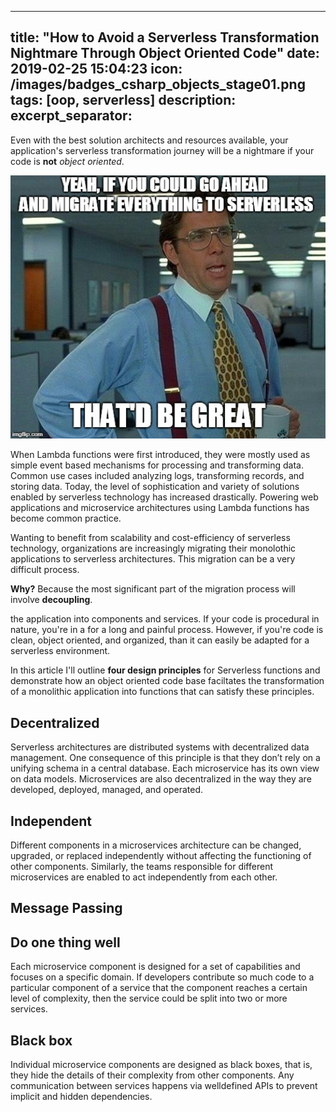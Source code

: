
---
title:  "How to Avoid a Serverless Transformation Nightmare Through Object Oriented Code"
date:   2019-02-25 15:04:23
icon: /images/badges_csharp_objects_stage01.png
tags: [oop, serverless]
description: 
excerpt_separator: 
---
Even with the best solution architects and resources available, your application's serverless transformation journey will be a nightmare if your code is **not** *object oriented*.
<!--more-->

![serverless_meme](/images/2u3jzm.jpg)

When Lambda functions were first introduced, they were mostly used as simple event based mechanisms for processing and transforming data. Common use cases included analyzing logs, transforming records, and storing data. Today, the level of sophistication and variety of solutions enabled by serverless technology has increased drastically. Powering web applications and microservice architectures using Lambda functions has become common practice.

Wanting to benefit from scalability and cost-efficiency of serverless technology, organizations are increasingly migrating their monolothic applications to serverless architectures. This migration can be a very difficult process.

**Why?** Because the most significant part of the migration process will involve **decoupling**.

the application into components and services. If your code is procedural in nature, you're in a for a long and painful process. However, if you're code is clean, object oriented, and organized, than it can easily be adapted for a serverless environment.

In this article I'll outline **four design principles** for Serverless functions and demonstrate how an object oriented code base faciltates the transformation of a monolithic application into functions that can satisfy these principles.

## Decentralized

Serverless architectures are distributed systems with decentralized data management. One consequence of this principle is that they don’t rely on a unifying schema in a central database. Each microservice has its own view on data models. Microservices are also decentralized in the way they are developed, deployed, managed, and operated. 


## Independent 

Different components in a microservices architecture can be changed, upgraded, or replaced independently without affecting the functioning of other components. Similarly, the teams responsible for different microservices are enabled to act independently from each
other. 


## Message Passing
 
 
## Do one thing well
Each microservice component is designed for a set of capabilities and focuses on a specific domain. If developers contribute so much code to a particular component of a service that the component reaches a certain level of complexity, then the service could be split into two or more services.

## Black box

Individual microservice components are designed as black boxes, that is, they hide the details of their complexity from other components. Any communication between services happens via welldefined APIs to prevent implicit and hidden dependencies.
